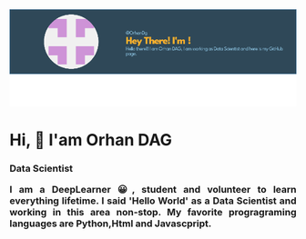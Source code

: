 <img src="https://github.com/OrhanDg/OrhanDg/blob/main/image%20(2).png?raw=true">

<h1 allign="center"> Hi, 👋 I'am Orhan DAG </h1>

<h3 allign ="center"> Data Scientist
  
  
  <p align="justify">I am a DeepLearner 😀, student and volunteer to learn everything lifetime. I said 'Hello World' as a Data Scientist and working in this area non-stop. My favorite progragraming languages are Python,Html and Javascpript. </p>
